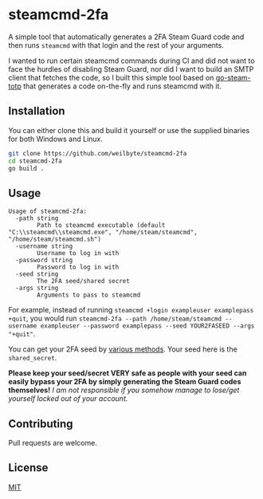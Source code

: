 # steamcmd-2fa

A simple tool that automatically generates a 2FA Steam Guard code and then runs `steamcmd` with that login and the rest of your arguments.

I wanted to run certain steamcmd commands during CI and did not want to face the hurdles of disabling Steam Guard, nor did I want to build an SMTP client that fetches the code, so I built this simple tool based on [go-steam-totp](github.com/fortis/go-steam-totp) that generates a code on-the-fly and runs steamcmd with it.

## Installation

You can either clone this and build it yourself or use the supplied binaries for both Windows and Linux.

```bash
git clone https://github.com/weilbyte/steamcmd-2fa
cd steamcmd-2fa
go build .
```

## Usage
```
Usage of steamcmd-2fa:
  -path string
        Path to steamcmd executable (default "C:\\steamcmd\\steamcmd.exe", "/home/steam/steamcmd", "/home/steam/steamcmd.sh")
  -username string
        Username to log in with
  -password string
        Password to log in with
  -seed string
        The 2FA seed/shared secret
  -args string
        Arguments to pass to steamcmd
```

For example, instead of running `steamcmd +login exampleuser examplepass +quit`, you would run `steamcmd-2fa --path /home/steam/steamcmd --username exampleuser --password examplepass --seed YOUR2FASEED --args "+quit"`. 

You can get your 2FA seed by [various methods](https://github.com/SteamTimeIdler/stidler/wiki/Getting-your-%27shared_secret%27-code-for-use-with-Auto-Restarter-on-Mobile-Authentication). Your seed here is the `shared_secret`.

**Please keep your seed/secret VERY safe as people with your seed can easily bypass your 2FA by simply generating the Steam Guard codes themselves!**
*I am not responsible if you somehow manage to lose/get yourself locked out of your account.*

## Contributing
Pull requests are welcome. 
## License
[MIT](https://choosealicense.com/licenses/mit/)
